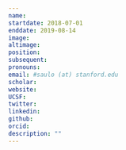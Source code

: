 ```yaml
---
name:
startdate: 2018-07-01
enddate: 2019-08-14
image:
altimage:
position:
subsequent:
pronouns:
email: #saulo (at) stanford.edu
scholar:
website:
UCSF:
twitter:
linkedin: 
github:
orcid:
description: ""
---
```

